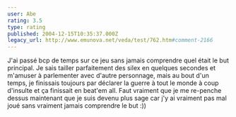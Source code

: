 ```yaml
---
user: Abe
rating: 3.5
type: rating
published: 2004-12-15T10:35:37.000Z
legacy_url: http://www.emunova.net/veda/test/762.htm#comment-2166
---
```

J'ai passé bcp de temps sur ce jeu sans jamais comprendre quel était le but principal. Je sais tailler parfaitement des silex en quelques secondes et m'amuser à parlementer avec d'autre personnage, mais au bout d'un temps, je finissais toujours par déclarer la guerre à tout le monde à coup d'insulte et ça finissait en beat'em all. Faut vraiment que je me re-penche dessus maintenant que je suis devenu plus sage car j'y ai vraiment pas mal joué sans vraiment jamais comprendre le but :))